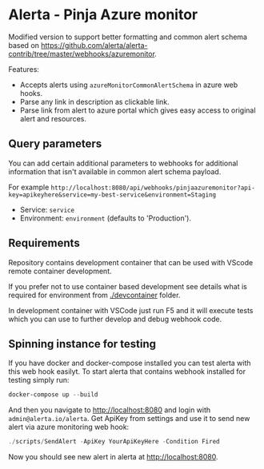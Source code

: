 # Alerta - Pinja Azure monitor

Modified version to support better formatting and common alert schema based on <https://github.com/alerta/alerta-contrib/tree/master/webhooks/azuremonitor>.

Features:

- Accepts alerts using `azureMonitorCommonAlertSchema` in azure web hooks.
- Parse any link in description as clickable link.
- Parse link from alert to azure portal which gives easy access to original alert and resources.

## Query parameters

You can add certain additional parameters to webhooks for additional information that isn't available in common alert schema payload.

For example `http://localhost:8080/api/webhooks/pinjaazuremonitor?api-key=apikeyhere&service=my-best-service&environment=Staging`

- Service: `service`
- Environment: `environment` (defaults to 'Production').

## Requirements

Repository contains development container that can be used with VScode remote container development.

If you prefer not to use container based development see details what is required for environment from [./devcontainer](./devcontainer) folder.

In development container with VSCode just run F5 and it will execute tests which you can use to further develop and debug webhook code.

## Spinning instance for testing

If you have docker and docker-compose installed you can test alerta with this web hook easilyt. To start alerta that contains webhook installed for testing simply run:

```powershell
docker-compose up --build
```

And then you navigate to <http://localhost:8080> and login with `admin@alerta.io/alerta`. Get ApiKey from settings and use it to send
new alert via azure monitoring web hook:

```powershell
./scripts/SendAlert -ApiKey YourApiKeyHere -Condition Fired
```

Now you should see new alert in alerta at <http://localhost:8080>.
